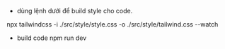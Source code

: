 - dùng lệnh dưới để build style cho code.

npx tailwindcss -i ./src/style/style.css -o ./src/style/tailwind.css --watch

- build code
  npm run dev
